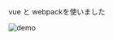 
vue と webpackを使いました


![demo](https://github.com/nagatatsu98/search_app__vue_webpack.wiki.git/images/Animation5.gif)
